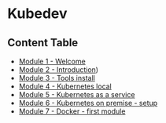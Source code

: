 # Kubedev

## Content Table

* [Module 1 - Welcome]()
* [Module 2 - Introduction](./001-Module2-Introduction))
* [Module 3 - Tools install](./002-Module3-Tools)
* [Module 4 - Kubernetes local](./003-Module4-Kubernetes-local)
* [Module 5 - Kubernetes as a service](./004-Module5-Kubernetes-as-a-service)
* [Module 6 - Kubernetes on premise - setup](./005-Module6-Kubernetes-on-premise-setup)
* [Module 7 - Docker - first module](./006-Module7-Docker-first-module/01-intro-and-commands)
